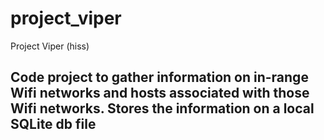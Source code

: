 # project_viper
Project Viper (hiss)

## Code project to gather information on in-range Wifi networks and hosts associated with those Wifi networks. Stores the information on a local SQLite db file